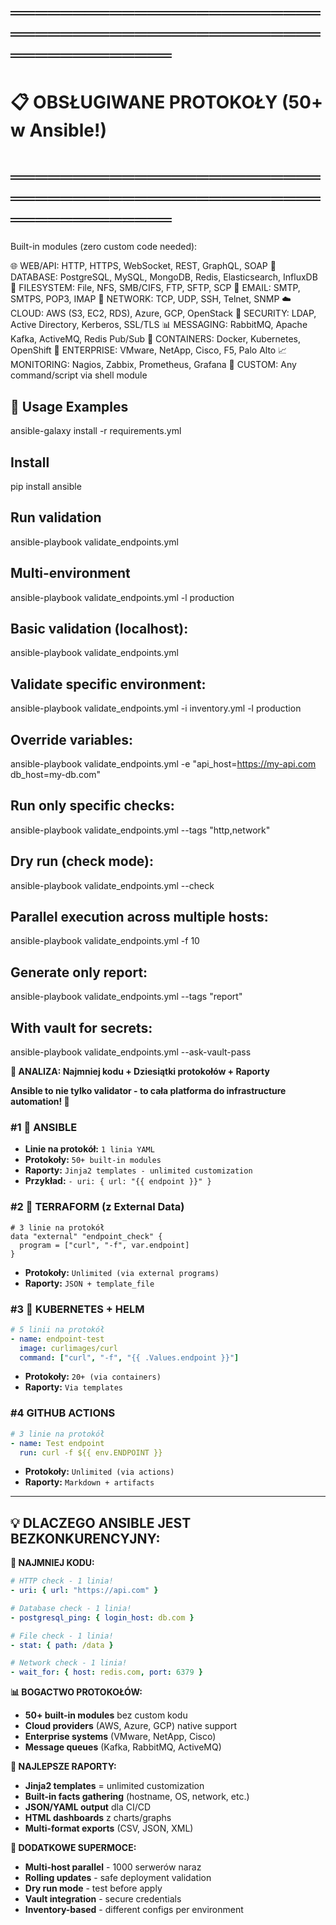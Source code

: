 # ═══════════════════════════════════════════════════════════════
# 📋 OBSŁUGIWANE PROTOKOŁY (50+ w Ansible!)
# ═══════════════════════════════════════════════════════════════

Built-in modules (zero custom code needed):

🌐 WEB/API: HTTP, HTTPS, WebSocket, REST, GraphQL, SOAP
💾 DATABASE: PostgreSQL, MySQL, MongoDB, Redis, Elasticsearch, InfluxDB
📁 FILESYSTEM: File, NFS, SMB/CIFS, FTP, SFTP, SCP
📧 EMAIL: SMTP, SMTPS, POP3, IMAP
🔌 NETWORK: TCP, UDP, SSH, Telnet, SNMP
☁️ CLOUD: AWS (S3, EC2, RDS), Azure, GCP, OpenStack
🔐 SECURITY: LDAP, Active Directory, Kerberos, SSL/TLS
📊 MESSAGING: RabbitMQ, Apache Kafka, ActiveMQ, Redis Pub/Sub
🚀 CONTAINERS: Docker, Kubernetes, OpenShift
🏢 ENTERPRISE: VMware, NetApp, Cisco, F5, Palo Alto
📈 MONITORING: Nagios, Zabbix, Prometheus, Grafana
🎯 CUSTOM: Any command/script via shell module

## 🚀 Usage Examples

ansible-galaxy install -r requirements.yml


## Install
pip install ansible

## Run validation
ansible-playbook validate_endpoints.yml

## Multi-environment
ansible-playbook validate_endpoints.yml -l production


## Basic validation (localhost):
ansible-playbook validate_endpoints.yml

## Validate specific environment:
ansible-playbook validate_endpoints.yml -i inventory.yml -l production

## Override variables:
ansible-playbook validate_endpoints.yml -e "api_host=https://my-api.com db_host=my-db.com"

## Run only specific checks:
ansible-playbook validate_endpoints.yml --tags "http,network"

## Dry run (check mode):
ansible-playbook validate_endpoints.yml --check

## Parallel execution across multiple hosts:
ansible-playbook validate_endpoints.yml -f 10

## Generate only report:
ansible-playbook validate_endpoints.yml --tags "report"

## With vault for secrets:
ansible-playbook validate_endpoints.yml --ask-vault-pass




**🎯 ANALIZA: Najmniej kodu + Dziesiątki protokołów + Raporty**

**Ansible to nie tylko validator - to cała platforma do infrastructure automation! 🎯**


### **#1 🥇 ANSIBLE**
- **Linie na protokół:** `1 linia YAML`
- **Protokoły:** `50+ built-in modules`
- **Raporty:** `Jinja2 templates - unlimited customization`
- **Przykład:** `- uri: { url: "{{ endpoint }}" }`

### **#2 🥈 TERRAFORM (z External Data)**
```hcl
# 3 linie na protokół
data "external" "endpoint_check" {
  program = ["curl", "-f", var.endpoint]
}
```
- **Protokoły:** `Unlimited (via external programs)`
- **Raporty:** `JSON + template_file`

### **#3 🥉 KUBERNETES + HELM**
```yaml
# 5 linii na protokół
- name: endpoint-test
  image: curlimages/curl
  command: ["curl", "-f", "{{ .Values.endpoint }}"]
```
- **Protokoły:** `20+ (via containers)`
- **Raporty:** `Via templates`

### **#4 GITHUB ACTIONS**
```yaml
# 3 linie na protokół  
- name: Test endpoint
  run: curl -f ${{ env.ENDPOINT }}
```
- **Protokoły:** `Unlimited (via actions)`
- **Raporty:** `Markdown + artifacts`

---

## 💡 **DLACZEGO ANSIBLE JEST BEZKONKURENCYJNY:**

**🎯 NAJMNIEJ KODU:**
```yaml
# HTTP check - 1 linia!
- uri: { url: "https://api.com" }

# Database check - 1 linia!
- postgresql_ping: { login_host: db.com }

# File check - 1 linia!  
- stat: { path: /data }

# Network check - 1 linia!
- wait_for: { host: redis.com, port: 6379 }
```

**📊 BOGACTWO PROTOKOŁÓW:**
- **50+ built-in modules** bez custom kodu
- **Cloud providers** (AWS, Azure, GCP) native support
- **Enterprise systems** (VMware, NetApp, Cisco)
- **Message queues** (Kafka, RabbitMQ, ActiveMQ)

**🎨 NAJLEPSZE RAPORTY:**
- **Jinja2 templates** = unlimited customization
- **Built-in facts gathering** (hostname, OS, network, etc.)
- **JSON/YAML output** dla CI/CD
- **HTML dashboards** z charts/graphs
- **Multi-format exports** (CSV, JSON, XML)

**🚀 DODATKOWE SUPERMOCE:**
- **Multi-host parallel** - 1000 serwerów naraz
- **Rolling updates** - safe deployment validation
- **Dry run mode** - test before apply
- **Vault integration** - secure credentials
- **Inventory-based** - different configs per environment

